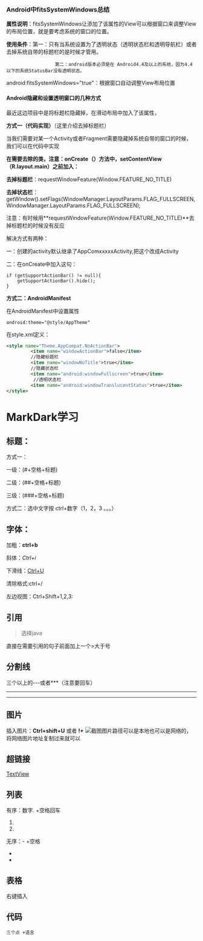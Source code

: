 


### Android中fitsSystemWindows总结

**属性说明**：fitsSystemWindows让添加了该属性的View可以根据窗口来调整View的布局位置，就是要考虑系统的窗口的位置。

**使用条件**：第一：只有当系统设置为了透明状态（透明状态栏和透明导航栏）或者去掉系统自带的标题栏的是时候才管用。

                      第二：android版本必须是在 Android4.4及以上的系统，因为4.4以下的系统StatusBar没有透明状态。

android:fitsSystemWindows="true"：根据窗口自动调整View布局位置

#### Android隐藏和设置透明窗口的几种方式

最近这边项目中是将标题栏隐藏掉，在滑动布局中加入了该属性，

**方式一（代码实现）**（这里介绍去掉标题栏）

当我们需要对某一个Activity或者Fragment需要隐藏掉系统自带的窗口的时候，我们可以在代码中实现

**在需要去除的类，注意：onCreate（）方法中，setContentView（R.layout.main）之前加入：**

**去掉标题栏**：requestWindowFeature(Window.FEATURE_NO_TITLE)

**去掉状态栏**：getWindow().setFlags(WindowManager.LayoutParams.FLAG_FULLSCREEN, WindowManager.LayoutParams.FLAG_FULLSCREEN);

注意：有时候用**requestWindowFeature(Window.FEATURE_NO_TITLE)**去掉标题栏的时候没有反应

解决方式有两种：

一：创建的activity默认继承了AppComxxxxxActivity,把这个改成Activity

二：在onCreate中加入这句：

```
if (getSupportActionBar() != null){
    getSupportActionBar().hide();
}
```

**方式二：AndroidManifest**

在AndroidManifest中设置属性

```
android:theme="@style/AppTheme"
```

在style.xml定义：

```xml
<style name="Theme.AppCompat.NoActionBar">  
         <item name="windowActionBar">false</item>  
         //隐藏标题栏
         <item name="windowNoTitle">true</item>  
         //隐藏状态栏
         <item name="android:windowFullscreen">true</item>
          //透明状态栏
         <item name="android:windowTranslucentStatus">true</item>
</style>  
```

# MarkDark学习

## 标题：

方式一：

一级：(#+空格+标题)

二级：(##+空格+标题)

三级：(###+空格+标题)

方式二：选中文字按 ctrl+数字（1，2，3 。。。）

## 字体：

加粗：**ctrl+b**

斜体：*Ctrl+i*

下滑线：<u>Ctrl+U</u>

清除格式:ctrl+/

左边视图：Ctrl+Shift+1,2,3:

## 引用

>选择java

直接在需要引用的句子前面加上一个>大于号

## 分割线

三个以上的---或者***（注意要回车）

---

***

## 图片

插入图片：**Ctrl+shift+U**   或者  **!+[]()**    ![截图]()图片路径可以是本地也可以是网络的，将网络图片地址复制过来就可以

## 超链接

[TextView](https://www.jianshu.com/p/14b86738ed99)

[]()

## 列表

有序：数字. +空格回车

1. 
2. 

无序：- +空格

- 
- 

## 表格

右键插入

## 代码

```
三个点 +语言
```



